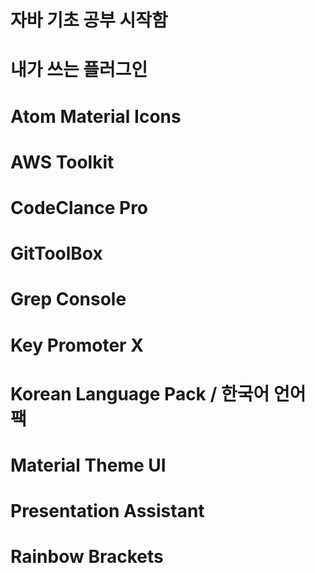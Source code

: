 # 자바 기초 공부 시작함 
#  내가 쓰는 플러그인 
# Atom Material Icons
# AWS Toolkit
# CodeClance Pro
# GitToolBox
# Grep Console
# Key Promoter X 
# Korean Language Pack / 한국어 언어 팩
# Material Theme UI
# Presentation Assistant
# Rainbow Brackets
